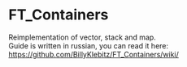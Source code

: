 # FT_Containers
Reimplementation of vector, stack and map.<br />
Guide is written in russian, you can read it here: https://github.com/BillyKlebitz/FT_Containers/wiki/
